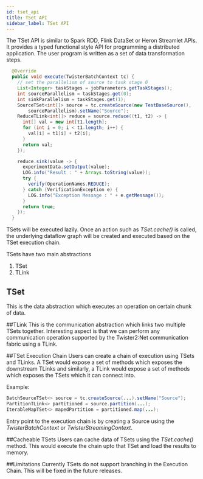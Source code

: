 ```yaml
---
id: tset_api
title: TSet API
sidebar_label: TSet API
---
```


The TSet API is similar to Spark RDD, Flink DataSet or Heron Streamlet APIs. It provides a typed 
functional style API for programming a distributed application. The user program is written as a 
set of data transformation steps. 


```java
  @Override
  public void execute(TwisterBatchContext tc) {
    // set the parallelism of source to task stage 0
    List<Integer> taskStages = jobParameters.getTaskStages();
    int sourceParallelism = taskStages.get(0);
    int sinkParallelism = taskStages.get(1);
    SourceTSet<int[]> source = tc.createSource(new TestBaseSource(),
        sourceParallelism).setName("Source");
    ReduceTLink<int[]> reduce = source.reduce((t1, t2) -> {
      int[] val = new int[t1.length];
      for (int i = 0; i < t1.length; i++) {
        val[i] = t1[i] + t2[i];
      }
      return val;
    });

    reduce.sink(value -> {
      experimentData.setOutput(value);
      LOG.info("Result : " + Arrays.toString(value));
      try {
        verify(OperationNames.REDUCE);
      } catch (VerificationException e) {
        LOG.info("Exception Message : " + e.getMessage());
      }
      return true;
    });
  }
```

TSets will be executed lazily. Once an action such as *TSet.cache()* is called, the underlying 
dataflow graph will be created and executed based on the TSet execution chain. 

TSets have two main abstractions
  1. TSet
 2. TLink 

## TSet 
This is the data abstraction which executes an operation on certain chunk of data. 

##TLink 
This is the communication abstraction which links two multiple TSets together. Interesting aspect
 is that we can perform any communication operation supported by the Twister2:Net communication 
 fabric using a TLink. 

##TSet Execution Chain 
Users can create a chain of execution using TSets and TLinks. A TSet would expose a set of 
methods which exposes the downstream TLinks and similarly, a TLink would expose a set of methods 
which exposes the TSets which it can connect into. 

Example: 

```java
BatchSourceTSet<> source = tc.createSource(...).setName("Source");
PartitionTLink<> partitioned = source.partition(...);
IterableMapTSet<> mapedPartition = partitioned.map(...);
``` 

Entry point to the execution chain is by creating a Source using the *TwisterBatchContext* or 
*TwisterStreamingContext*. 

##Cacheable TSets 
Users can cache data of TSets using the *TSet.cache()* method. This would execute the chain upto 
that TSet and load the results to memory.    

##Limitations 
Currently TSets do not support branching in the Execution Chain. This will be fixed in the future
 releases. 